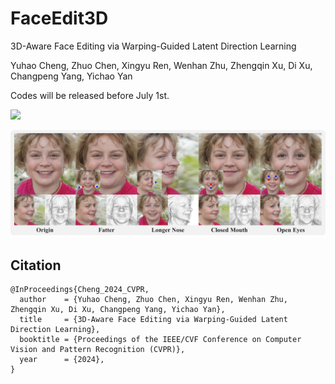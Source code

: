 # FaceEdit3D
3D-Aware Face Editing via Warping-Guided Latent Direction Learning

Yuhao Cheng, Zhuo Chen, Xingyu Ren, Wenhan Zhu, Zhengqin Xu, Di Xu, Changpeng Yang, Yichao Yan

Codes will be released before July 1st.

<a href='https://cyh-sj.github.io/FaceEdit3D/'><img src='https://img.shields.io/badge/Project-Page-Green'></a>

![Teaser Image](Assets/teaser.png "Teaser")

## Citation	

```
@InProceedings{Cheng_2024_CVPR,
  author    = {Yuhao Cheng, Zhuo Chen, Xingyu Ren, Wenhan Zhu, Zhengqin Xu, Di Xu, Changpeng Yang, Yichao Yan},
  title     = {3D-Aware Face Editing via Warping-Guided Latent Direction Learning},
  booktitle = {Proceedings of the IEEE/CVF Conference on Computer Vision and Pattern Recognition (CVPR)},
  year      = {2024},
}
```
